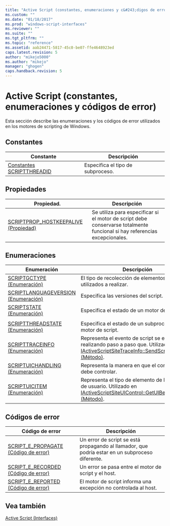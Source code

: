 ```yaml
---
title: "Active Script (constantes, enumeraciones y c&#243;digos de error) | Microsoft Docs"
ms.custom: ""
ms.date: "01/18/2017"
ms.prod: "windows-script-interfaces"
ms.reviewer: ""
ms.suite: ""
ms.tgt_pltfrm: ""
ms.topic: "reference"
ms.assetid: aab24471-5817-45c0-be07-ffe4648923ed
caps.latest.revision: 5
author: "mikejo5000"
ms.author: "mikejo"
manager: "ghogen"
caps.handback.revision: 5
---
```

# Active Script (constantes, enumeraciones y c&#243;digos de error)
Esta sección describe las enumeraciones y los códigos de error utilizados en los motores de scripting de Windows.  
  
## Constantes  
  
|Constante|Descripción|  
|---------------|-----------------|  
|[Constantes SCRIPTTHREADID](../../winscript/reference/scriptthreadid-constants.md)|Especifica el tipo de subproceso.|  
  
## Propiedades  
  
|Propiedad.|Descripción|  
|----------------|-----------------|  
|[SCRIPTPROP\_HOSTKEEPALIVE \(Propiedad\)](../../winscript/reference/scriptprop-hostkeepalive-property.md)|Se utiliza para especificar si el motor de script debe conservarse totalmente funcional si hay referencias excepcionales.|  
  
## Enumeraciones  
  
|Enumeración|Descripción|  
|-----------------|-----------------|  
|[SCRIPTGCTYPE \(Enumeración\)](../../winscript/reference/scriptgctype-enumeration.md)|El tipo de recolección de elementos no utilizados a realizar.|  
|[SCRIPTLANGUAGEVERSION \(Enumeración\)](../../winscript/reference/scriptlanguageversion-enumeration.md)|Especifica las versiones del script.|  
|[SCRIPTSTATE \(Enumeración\)](../../winscript/reference/scriptstate-enumeration.md)|Especifica el estado de un motor de script.|  
|||  
|[SCRIPTTHREADSTATE \(Enumeración\)](../../winscript/reference/scriptthreadstate-enumeration.md)|Especifica el estado de un subproceso en un motor de script.|  
|[SCRIPTTRACEINFO \(Enumeración\)](../../winscript/reference/scripttraceinfo-enumeration.md)|Representa el evento de script se está realizando paso a paso que.  Utilizado en [IActiveScriptSiteTraceInfo::SendScriptTraceInfo \(Método\)](../../winscript/reference/iactivescriptsitetraceinfo-sendscripttraceinfo-method.md).|  
|[SCRIPTUICHANDLING \(Enumeración\)](../../winscript/reference/scriptuichandling-enumeration.md)|Representa la manera en que el control de IU debe controlar.|  
|[SCRIPTUICITEM \(Enumeración\)](../../winscript/reference/scriptuicitem-enumeration.md)|Representa el tipo de elemento de la interfaz de usuario.  Utilizado en [IActiveScriptSiteUIControl::GetUIBehavior \(Método\)](../../winscript/reference/iactivescriptsiteuicontrol-getuibehavior-method.md).|  
  
## Códigos de error  
  
|Código de error|Descripción|  
|---------------------|-----------------|  
|[SCRIPT\_E\_PROPAGATE \(Código de error\)](../../winscript/reference/script-e-propagate-error-code.md)|Un error de script se está propagando al llamador, que podría estar en un subproceso diferente.|  
|[SCRIPT\_E\_RECORDED \(Código de error\)](../../winscript/reference/script-e-recorded-error-code.md)|Un error se pasa entre el motor de script y el host.|  
|[SCRIPT\_E\_REPORTED \(Código de error\)](../../winscript/reference/script-e-reported-error-code.md)|El motor de script informa una excepción no controlada al host.|  
  
## Vea también  
 [Active Script \(Interfaces\)](../../winscript/reference/active-script-interfaces.md)